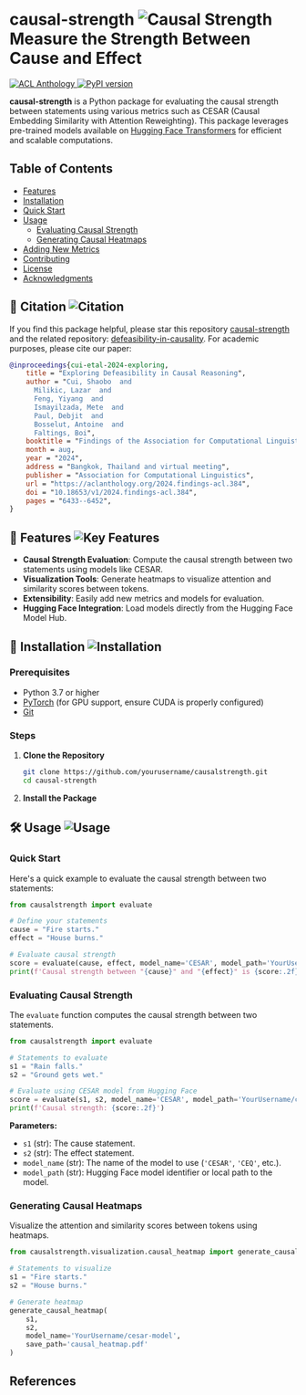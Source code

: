 # causal-strength  ![Causal Strength](https://img.shields.io/badge/causal--strength-%E2%9A%96%EF%B8%8F%20measurement%20of%20causality-blue)  Measure the Strength Between Cause and Effect

<a href="https://aclanthology.org/2024.findings-acl.384/">
    <img src="https://img.shields.io/badge/2024.findings-acl.384-blue.svg?style=flat-square" alt="ACL Anthology" />
</a>
<a href="https://pypi.org/project/causal-strength/">
    <img src="https://img.shields.io/pypi/v/causal-strength?style=flat-square" alt="PyPI version" />
</a>



**causal-strength** is a Python package for evaluating the causal strength between statements using various metrics such as CESAR (Causal Embedding Similarity with Attention Reweighting). This package leverages pre-trained models available on [Hugging Face Transformers](https://huggingface.co/) for efficient and scalable computations.

## Table of Contents

- [Features](#features)
- [Installation](#installation)
- [Quick Start](#quick-start)
- [Usage](#usage)
  - [Evaluating Causal Strength](#evaluating-causal-strength)
  - [Generating Causal Heatmaps](#generating-causal-heatmaps)
- [Adding New Metrics](#adding-new-metrics)
- [Contributing](#contributing)
- [License](#license)
- [Acknowledgments](#acknowledgments)

## 📜 Citation ![Citation](https://img.shields.io/badge/Citation-Required-green) 

If you find this package helpful, please star this repository [causal-strength](https://github.com/cui-shaobo/causal-strength) and the related repository: [defeasibility-in-causality](https://github.com/cui-shaobo/defeasibility-in-causality). For academic purposes, please cite our paper:

```bibtex
@inproceedings{cui-etal-2024-exploring,
    title = "Exploring Defeasibility in Causal Reasoning",
    author = "Cui, Shaobo  and
      Milikic, Lazar  and
      Feng, Yiyang  and
      Ismayilzada, Mete  and
      Paul, Debjit  and
      Bosselut, Antoine  and
      Faltings, Boi",
    booktitle = "Findings of the Association for Computational Linguistics ACL 2024",
    month = aug,
    year = "2024",
    address = "Bangkok, Thailand and virtual meeting",
    publisher = "Association for Computational Linguistics",
    url = "https://aclanthology.org/2024.findings-acl.384",
    doi = "10.18653/v1/2024.findings-acl.384",
    pages = "6433--6452",
}
```


## 🌟 Features ![Key Features](https://img.shields.io/badge/Key_Features-Highlights-orange) 

- **Causal Strength Evaluation**: Compute the causal strength between two statements using models like CESAR.
- **Visualization Tools**: Generate heatmaps to visualize attention and similarity scores between tokens.
- **Extensibility**: Easily add new metrics and models for evaluation.
- **Hugging Face Integration**: Load models directly from the Hugging Face Model Hub.

## 🚀 Installation ![Installation](https://img.shields.io/badge/Installation-Guide-blue)

### Prerequisites

- Python 3.7 or higher
- [PyTorch](https://pytorch.org/) (for GPU support, ensure CUDA is properly configured)
- [Git](https://git-scm.com/)

### Steps

1. **Clone the Repository**

   ```bash
   git clone https://github.com/yourusername/causalstrength.git
   cd causal-strength
   ```

2. **Install the Package**




## 🛠️ Usage  ![Usage](https://img.shields.io/badge/Usage-Instructions-green)

### Quick Start
Here's a quick example to evaluate the causal strength between two statements:

```python
from causalstrength import evaluate

# Define your statements
cause = "Fire starts."
effect = "House burns."

# Evaluate causal strength
score = evaluate(cause, effect, model_name='CESAR', model_path='YourUsername/cesar-model')
print(f'Causal strength between "{cause}" and "{effect}" is {score:.2f}')
```

### Evaluating Causal Strength

The `evaluate` function computes the causal strength between two statements.

```python
from causalstrength import evaluate

# Statements to evaluate
s1 = "Rain falls."
s2 = "Ground gets wet."

# Evaluate using CESAR model from Hugging Face
score = evaluate(s1, s2, model_name='CESAR', model_path='YourUsername/cesar-model')
print(f'Causal strength: {score:.2f}')
```

**Parameters:**

- `s1` (str): The cause statement.
- `s2` (str): The effect statement.
- `model_name` (str): The name of the model to use (`'CESAR'`, `'CEQ'`, etc.).
- `model_path` (str): Hugging Face model identifier or local path to the model.

### Generating Causal Heatmaps

Visualize the attention and similarity scores between tokens using heatmaps.

```python
from causalstrength.visualization.causal_heatmap import generate_causal_heatmap

# Statements to visualize
s1 = "Fire starts."
s2 = "House burns."

# Generate heatmap
generate_causal_heatmap(
    s1,
    s2,
    model_name='YourUsername/cesar-model',
    save_path='causal_heatmap.pdf'
)
```

[//]: # (## Acknowledgments)

[//]: # (+ HuggingFace Transformers - For providing the model hub and transformer implementations)

[//]: # (+ PyTorch - For providing the deep learning framework)

## References
